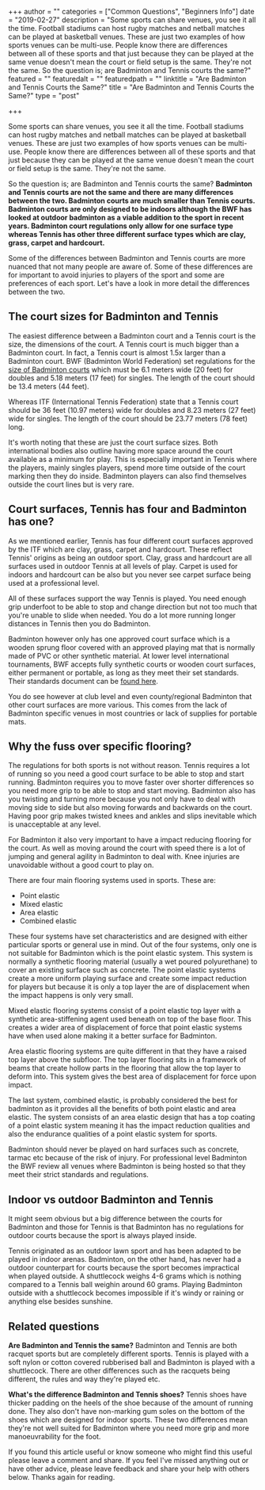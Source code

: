 +++
author = ""
categories = ["Common Questions", "Beginners Info"]
date = "2019-02-27"
description = "Some sports can share venues, you see it all the time. Football stadiums can host rugby matches and netball matches can be played at basketball venues. These are just two examples of how sports venues can be multi-use. People know there are differences between all of these sports and that just because they can be played at the same venue doesn't mean the court or field setup is the same. They're not the same. So the question is; are Badminton and Tennis courts the same?"
featured = ""
featuredalt = ""
featuredpath = ""
linktitle = "Are Badminton and Tennis Courts the Same?"
title = "Are Badminton and Tennis Courts the Same?"
type = "post"

+++

Some sports can share venues, you see it all the time. Football stadiums can host rugby matches and netball matches can be played at basketball venues. These are just two examples of how sports venues can be multi-use. People know there are differences between all of these sports and that just because they can be played at the same venue doesn't mean the court or field setup is the same. They're not the same.

So the question is; are Badminton and Tennis courts the same? **Badminton and Tennis courts are not the same and there are many differences between the two. Badminton courts are much smaller than Tennis courts. Badminton courts are only designed to be indoors although the BWF has looked at outdoor badminton as a viable addition to the sport in recent years. Badminton court regulations only allow for one surface type whereas Tennis has other three different surface types which are clay, grass, carpet and hardcourt.**

Some of the differences between Badminton and Tennis courts are more nuanced that not many people are aware of. Some of these differences are for important to avoid injuries to players of the sport and some are preferences of each sport. Let's have a look in more detail the differences between the two.

## The court sizes for Badminton and Tennis

The easiest difference between a Badminton court and a Tennis court is the size, the dimensions of the court. A Tennis court is much bigger than a Badminton court. In fact, a Tennis court is almost 1.5x larger than a Badminton court. BWF (Badminton World Federation) set regulations for the [size of Badminton courts](https://extranet.bwfbadminton.com/docs/document-system/81/1466/1470/SECTION%204.1-%20Laws%20of%20Badminton.pdf) which must be 6.1 meters wide (20 feet) for doubles and 5.18 meters (17 feet) for singles. The length of the court should be 13.4 meters (44 feet).

Whereas ITF (International Tennis Federation) state that a Tennis court should be 36 feet (10.97 meters) wide for doubles and 8.23 meters (27 feet) wide for singles. The length of the court should be 23.77 meters (78 feet) long.

It's worth noting that these are just the court surface sizes. Both international bodies also outline having more space around the court available as a minimum for play. This is especially important in Tennis where the players, mainly singles players, spend more time outside of the court marking then they do inside. Badminton players can also find themselves outside the court lines but is very rare.

## Court surfaces, Tennis has four and Badminton has one?

As we mentioned earlier, Tennis has four different court surfaces approved by the ITF which are clay, grass, carpet and hardcourt. These reflect Tennis' origins as being an outdoor sport. Clay, grass and hardcourt are all surfaces used in outdoor Tennis at all levels of play. Carpet is used for indoors and hardcourt can be also but you never see carpet surface being used at a professional level.

All of these surfaces support the way Tennis is played. You need enough grip underfoot to be able to stop and change direction but not too much that you're unable to slide when needed. You do a lot more running longer distances in Tennis then you do Badminton.

Badminton however only has one approved court surface which is a wooden sprung floor covered with an approved playing mat that is normally made of PVC or other synthetic material. At lower level international tournaments, BWF accepts fully synthetic courts or wooden court surfaces, either permanent or portable, as long as they meet their set standards. Their standards document can be [found here](https://system.bwfbadminton.com/documents/folder_1_81/folder_1_140/folder_1_165/Flooring%20Overview.pdf).

You do see however at club level and even county/regional Badminton that other court surfaces are more various. This comes from the lack of Badminton specific venues in most countries or lack of supplies for portable mats.

## Why the fuss over specific flooring?

The regulations for both sports is not without reason. Tennis requires a lot of running so you need a good court surface to be able to stop and start running. Badminton requires you to move faster over shorter differences so you need more grip to be able to stop and start moving. Badminton also has you twisting and turning more because you not only have to deal with moving side to side but also moving forwards and backwards on the court. Having poor grip makes twisted knees and ankles and slips inevitable which is unacceptable at any level.

For Badminton it also very important to have a impact reducing flooring for the court. As well as moving around the court with speed there is a lot of jumping and general agility in Badminton to deal with. Knee injuries are unavoidable without a good court to play on.

There are four main flooring systems used in sports. These are:

*   Point elastic
*   Mixed elastic
*   Area elastic
*   Combined elastic

These four systems have set characteristics and are designed with either particular sports or general use in mind. Out of the four systems, only one is not suitable for Badminton which is the point elastic system. This system is normally a synthetic flooring material (usually a wet poured polyurethane) to cover an existing surface such as concrete. The point elastic systems create a more uniform playing surface and create some impact reduction for players but because it is only a top layer the are of displacement when the impact happens is only very small.

Mixed elastic flooring systems consist of a point elastic top layer with a synthetic area-stiffening agent used beneath on top of the base floor. This creates a wider area of displacement of force that point elastic systems have when used alone making it a better surface for Badminton.

Area elastic flooring systems are quite different in that they have a raised top layer above the subfloor. The top layer flooring sits in a framework of beams that create hollow parts in the flooring that allow the top layer to deform into. This system gives the best area of displacement for force upon impact.

The last system, combined elastic, is probably considered the best for badminton as it provides all the benefits of both point elastic and area elastic. The system consists of an area elastic design that has a top coating of a point elastic system meaning it has the impact reduction qualities and also the endurance qualities of a point elastic system for sports.

Badminton should never be played on hard surfaces such as concrete, tarmac etc because of the risk of injury. For professional level Badminton the BWF review all venues where Badminton is being hosted so that they meet their strict standards and regulations.

## Indoor vs outdoor Badminton and Tennis

It might seem obvious but a big difference between the courts for Badminton and those for Tennis is that Badminton has no regulations for outdoor courts because the sport is always played inside.

Tennis originated as an outdoor lawn sport and has been adapted to be played in indoor arenas. Badminton, on the other hand, has never had a outdoor counterpart for courts because the sport becomes impractical when played outside. A shuttlecock weighs 4-6 grams which is nothing compared to a Tennis ball weighin around 60 grams. Playing Badminton outside with a shuttlecock becomes impossible if it's windy or raining or anything else besides sunshine.

## Related questions

**Are Badminton and Tennis the same?** Badminton and Tennis are both racquet sports but are completely different sports. Tennis is played with a soft nylon or cotton covered rubberised ball and Badminton is played with a shuttlecock. There are other differences such as the racquets being different, the rules and way they're played etc.

**What's the difference Badminton and Tennis shoes?** Tennis shoes have thicker padding on the heels of the shoe because of the amount of running done. They also don't have non-marking gum soles on the bottom of the shoes which are designed for indoor sports. These two differences mean they're not well suited for Badminton where you need more grip and more manoeuvrability for the foot.

If you found this article useful or know someone who might find this useful please leave a comment and share. If you feel I've missed anything out or have other advice, please leave feedback and share your help with others below. Thanks again for reading.
